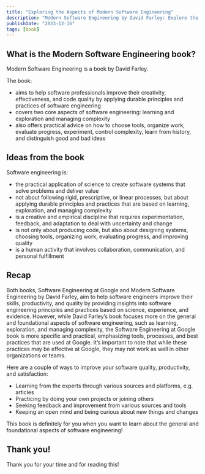 ```yaml
---
title: "Exploring the Aspects of Modern Software Engineering"
description: "Modern Software Engineering by David Farley: Explore the foundational aspects of software engineering and enhance your skills."
publishDate: "2023-12-16"
tags: [book]
---
```


## What is the Modern Software Engineering book?

Modern Software Engineering is a book by David Farley.

The book:

- aims to help software professionals improve their creativity, effectiveness, and code quality by applying durable principles and practices of software engineering
- covers two core aspects of software engineering: learning and exploration and managing complexity
- also offers practical advice on how to choose tools, organize work, evaluate progress, experiment, control complexity, learn from history, and distinguish good and bad ideas

## Ideas from the book

Software engineering is:

- the practical application of science to create software systems that solve problems and deliver value
- not about following rigid, prescriptive, or linear processes, but about applying durable principles and practices that are based on learning, exploration, and managing complexity
- is a creative and empirical discipline that requires experimentation, feedback, and adaptation to deal with uncertainty and change
- is not only about producing code, but also about designing systems, choosing tools, organizing work, evaluating progress, and improving quality
- is a human activity that involves collaboration, communication, and personal fulfillment

## Recap

Both books, Software Engineering at Google and Modern Software Engineering by David Farley, aim to help software engineers improve their skills, productivity, and quality by providing insights into software engineering principles and practices based on science, experience, and evidence. However, while David Farley’s book focuses more on the general and foundational aspects of software engineering, such as learning, exploration, and managing complexity, the Software Engineering at Google book is more specific and practical, emphasizing tools, processes, and best practices that are used at Google. It’s important to note that while these practices may be effective at Google, they may not work as well in other organizations or teams.

Here are a couple of ways to improve your software quality, productivity, and satisfaction:

- Learning from the experts through various sources and platforms, e.g. articles
- Practicing by doing your own projects or joining others
- Seeking feedback and improvement from various sources and tools
- Keeping an open mind and being curious about new things and changes

This book is definitely for you when you want to learn about the general and foundational aspects of software engineering!

## Thank you!

Thank you for your time and for reading this!
